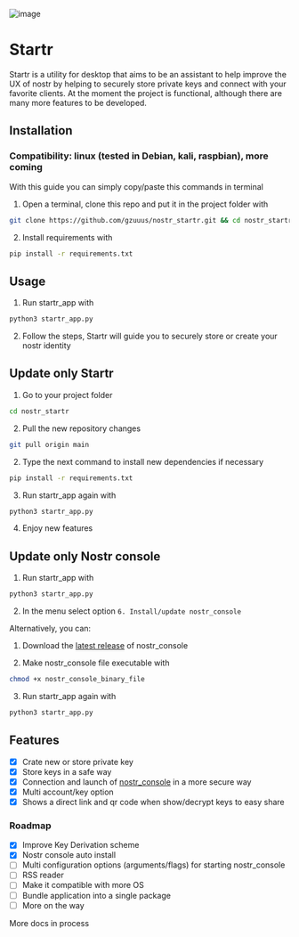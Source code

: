 ![image](https://i.ibb.co/hsvGcMJ/startr-splash2.png)
# Startr

Startr is a utility for desktop that aims to be an assistant to help improve the UX of nostr by helping to securely store private keys and connect with your favorite clients.
At the moment the project is functional, although there are many more features to be developed.

## Installation

### Compatibility: linux (tested in Debian, kali, raspbian), more coming

With this guide you can simply copy/paste this commands in terminal

1. Open a terminal, clone this repo and put it in the project folder with

 ```sh
 git clone https://github.com/gzuuus/nostr_startr.git && cd nostr_startr
 ```

2. Install requirements with

 ```sh
 pip install -r requirements.txt
 ```

## Usage

1. Run startr_app with

 ```sh
 python3 startr_app.py
 ```

2. Follow the steps, Startr will guide you to securely store or create your nostr identity



## Update only Startr

1. Go to your project folder

  ```sh
  cd nostr_startr
  ```

2. Pull the new repository changes

  ```sh
  git pull origin main
  ```

2. Type the next command to install new dependencies if necessary

  ```sh
  pip install -r requirements.txt
  ```

3. Run startr_app again with

 ```sh
 python3 startr_app.py
 ```

4. Enjoy new features

## Update only Nostr console

1. Run startr_app with

 ```sh
 python3 startr_app.py
 ```

2. In the menu select option `6. Install/update nostr_console`

Alternatively, you can:

1. Download the [latest release](https://github.com/vishalxl/nostr_console/releases/) of nostr_console

2. Make nostr_console file executable with

 ```sh
 chmod +x nostr_console_binary_file
 ```
 
3. Run startr_app again with

  ```sh
  python3 startr_app.py
  ```

## Features

- [x] Crate new or store private key
- [x] Store keys in a safe way
- [x] Connection and launch of [nostr_console](https://github.com/vishalxl/nostr_console) in a more secure way
- [x] Multi account/key option
- [x] Shows a direct link and qr code when show/decrypt keys to easy share

### Roadmap

- [x] Improve Key Derivation scheme
- [x] Nostr console auto install
- [ ] Multi configuration options (arguments/flags) for starting nostr_console
- [ ] RSS reader
- [ ] Make it compatible with more OS
- [ ] Bundle application into a single package
- [ ] More on the way

More docs in process
